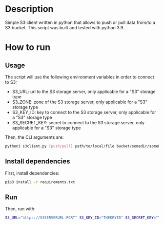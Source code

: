 # Description
Simple S3 client written in python that allows to push or pull data from/to a S3 bucket. This script was built and tested with python 3.9.

# How to run
## Usage
The script will use the following environment variables in order to connect to S3:

- S3_URL: url to the S3 storage server, only applicable for a "S3" storage type
- S3_ZONE: zone of the S3 storage server, only applicable for a "S3" storage type
- S3_KEY_ID: key to connect to the S3 storage server, only applicable for a "S3" storage type
- S3_SECRET_KEY: secret to connect to the S3 storage server, only applicable for a "S3" storage type

Then, the CLI arguments are:

```bash
python3 s3client.py [push/pull] path/to/local/file bucket/somedir/someFile
```

## Install dependencies
First, install dependencies:

```bash
pip3 install -r requirements.txt
```

## Run
Then, run with:
```bash
S3_URL="https://S3SERVERURL:PORT" S3_KEY_ID="THEKEYID" S3_SECRET_KEY="THESECRETKEY" python s3client.py push path/to/local/file bucket/somedir/someFile
```
